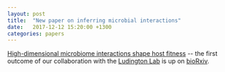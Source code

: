 ```yaml
---
layout: post
title:  "New paper on inferring microbial interactions"
date:   2017-12-12 15:20:00 +1300
categories: papers
---
```


[High-dimensional microbiome interactions shape host fitness](https://doi.org/10.1101/232959) -- the first outcome of our collaboration with the [Ludington Lab](https://mcb.berkeley.edu/labs/ludington/home) is up on [bioRxiv](https://doi.org/10.1101/232959).
